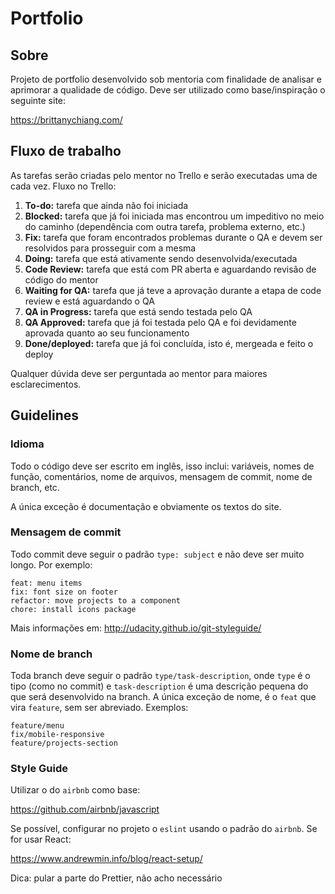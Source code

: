 # Portfolio

## Sobre

Projeto de portfolio desenvolvido sob mentoria com finalidade de analisar e aprimorar a qualidade de código. Deve ser utilizado como base/inspiração o seguinte site:

https://brittanychiang.com/

## Fluxo de trabalho

As tarefas serão criadas pelo mentor no Trello e serão executadas uma de cada vez. Fluxo no Trello:

1. **To-do:** tarefa que ainda não foi iniciada
2. **Blocked:** tarefa que já foi iniciada mas encontrou um impeditivo no meio do caminho (dependência com outra tarefa, problema externo, etc.)
3. **Fix:** tarefa que foram encontrados problemas durante o QA e devem ser resolvidos para prosseguir com a mesma
4. **Doing:** tarefa que está ativamente sendo desenvolvida/executada
5. **Code Review:** tarefa que está com PR aberta e aguardando revisão de código do mentor
6. **Waiting for QA:** tarefa que já teve a aprovação durante a etapa de code review e está aguardando o QA
7. **QA in Progress:** tarefa que está sendo testada pelo QA
8. **QA Approved:** tarefa que já foi testada pelo QA e foi devidamente aprovada quanto ao seu funcionamento
9. **Done/deployed:** tarefa que já foi concluída, isto é, mergeada e feito o deploy

Qualquer dúvida deve ser perguntada ao mentor para maiores esclarecimentos.

## Guidelines

### Idioma

Todo o código deve ser escrito em inglês, isso inclui: variáveis, nomes de função, comentários, nome de arquivos, mensagem de commit, nome de branch, etc.

A única exceção é documentação e obviamente os textos do site.

### Mensagem de commit

Todo commit deve seguir o padrão `type: subject` e não deve ser muito longo. Por exemplo:

```
feat: menu items
fix: font size on footer
refactor: move projects to a component
chore: install icons package
```

Mais informações em: http://udacity.github.io/git-styleguide/

### Nome de branch

Toda branch deve seguir o padrão `type/task-description`, onde `type` é o tipo (como no commit) e `task-description` é uma descrição pequena do que será desenvolvido na branch. A única exceção de nome, é o `feat` que vira `feature`, sem ser abreviado. Exemplos:

```
feature/menu
fix/mobile-responsive
feature/projects-section
```

### Style Guide

Utilizar o do `airbnb` como base:

https://github.com/airbnb/javascript

Se possível, configurar no projeto o `eslint` usando o padrão do `airbnb`. Se for usar React:

https://www.andrewmin.info/blog/react-setup/

Dica: pular a parte do Prettier, não acho necessário